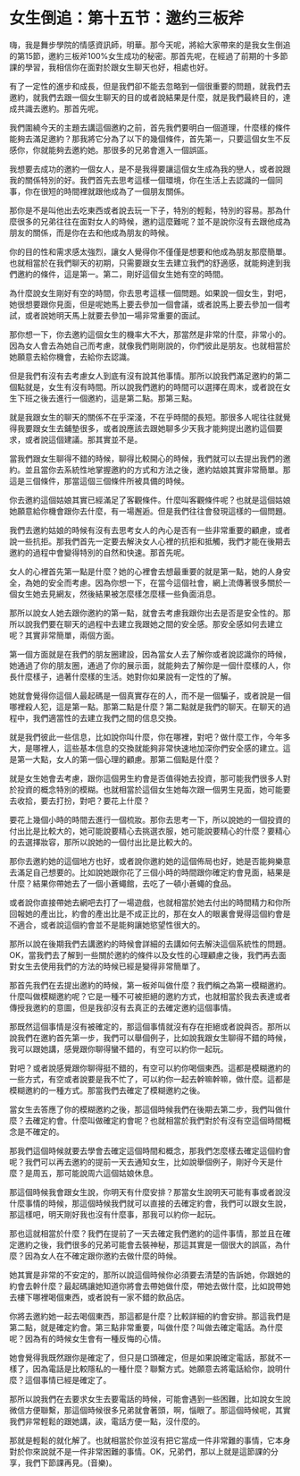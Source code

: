 # 女生倒追：第十五节：邀约三板斧

嗨，我是舞步學院的情感資訊師，明華。那今天呢，將給大家帶來的是我女生倒追的第15節，邀約三板斧100%女生成功的秘密。那首先呢，在經過了前期的十多節課的學習，我相信你在面對於跟女生聊天也好，相處也好。

有了一定性的進步和成長，但是我們卻不能去忽略到一個很重要的問題，就我們去邀約，就我們去跟一個女生聊天的目的或者說結果是什麼，就是我們最終目的，達成共識去邀約。那首先呢。

我們圍繞今天的主題去講這個邀約之前，首先我們要明白一個道理，什麼樣的條件能夠去滿足邀約？那我將它分為了以下的幾個條件，首先第一，只要這個女生不反感你，你就能夠去邀約她。那很多的兄弟會進入一個誤區。

我想要去成功的邀約一個女人，是不是我得要讓這個女生成為我的戀人，或者說跟我的關係特別的好。我們首先去思考這樣一個環境，你在生活上去認識的一個同事，你在很短的時間裡就跟他成為了一個朋友關係。

那你是不是叫他出去吃東西或者說去玩一下子，特別的輕鬆，特別的容易。那為什麼很多的兄弟往往在面對女人的時候，邀約這麼難呢？並不是說你沒有去跟他成為朋友的關係，而是你在去和他成為朋友的時候。

你的目的性和需求感太強烈，讓女人覺得你不僅僅是想要和他成為朋友那麼簡單。也就相當於在我們聊天的初期，只需要跟女生去建立我們的舒適感，就能夠達到我們邀約的條件，這是第一。第二，剛好這個女生她有空的時間。

為什麼說女生剛好有空的時間，你去思考這樣一個問題。如果說一個女生，對吧，她很想要跟你見面，但是呢她馬上要去參加一個會議，或者說馬上要去參加一個考試，或者說她明天馬上就要去參加一場非常重要的面試。

那你想一下，你去邀約這個女生的機率大不大，那當然是非常的什麼，非常小的。因為女人會去為她自己而考慮，就像我們剛剛說的，你們彼此是朋友。也就相當於她願意去給你機會，去給你去認識。

但是我們有沒有去考慮女人到底有沒有說其他事情。那所以說我們滿足邀約的第二個點就是，女生有沒有時間。所以說我們邀約的時間可以選擇在周末，或者說在女生下班之後去進行一個邀約，這是第二點。那第三點。

就是我跟女生的聊天的關係不在乎深淺，不在乎時間的長短。那很多人呢往往就覺得我要跟女生去鋪墊很多，或者說應該去跟她聊多少天我才能夠提出邀約這個要求，或者說這個建議。那其實並不是。

當我們跟女生聊得不錯的時候，聊得比較開心的時候，我們就可以去提出我們的邀約。並且當你去系統性地掌握邀約的方式和方法之後，邀約姑娘其實非常簡單。那這是三個條件，那當這個三個條件所被具備的時候。

你去邀約這個姑娘其實已經滿足了客觀條件。什麼叫客觀條件呢？也就是這個姑娘她願意給你機會跟你去什麼，有一場邂逅。但是我們往往會發現這樣的一個問題。

我們去邀約姑娘的時候有沒有去思考女人的內心是否有一些非常重要的顧慮，或者說一些抗拒。那我們首先一定要去解決女人心裡的抗拒和抵觸，我們才能在後期去邀約的過程中會變得特別的自然和快速。那首先呢。

女人的心裡首先第一點是什麼？她的心裡會去想最重要的就是第一點，她的人身安全，為她的安全而考慮。因為你想一下，在當今這個社會，網上流傳著很多關於一個女生她去見網友，然後結果被怎麼樣怎麼樣一些負面消息。

那所以說女人她去跟你邀約的第一點，就會去考慮我跟你出去是否是安全性的。那所以說我們要在聊天的過程中去建立我跟她之間的安全感。那安全感如何去建立呢？其實非常簡單，兩個方面。

第一個方面就是在我們的朋友圈建設，因為當女人去了解你或者說認識你的時候，她通過了你的朋友圈，通過了你的展示面，就能夠去了解你是一個什麼樣的人，你長什麼樣子，過著什麼樣的生活。她對你如果說有一定性的了解。

她就會覺得你這個人最起碼是一個真實存在的人，而不是一個騙子，或者說是一個哪裡殺人犯，這是第一點。那第二點是什麼？第二點就是我們的聊天。在聊天的過程中，我們適當性的去建立我們之間的信息交換。

就是我們彼此一些信息，比如說你叫什麼，你在哪裡，對吧？做什麼工作，今年多大，是哪裡人，這些基本信息的交換就能夠非常快速地加深你們安全感的建立。這是第一大點，女人的第一個心理的顧慮。那第二個點是什麼？

就是女生她會去考慮，跟你這個男生約會是否值得她去投資，那可能我們很多人對於投資的概念特別的模糊。也就相當於這個女生她每次跟一個男生見面，她可能要去收拾，要去打扮，對吧？要花上什麼？

要花上幾個小時的時間去進行一個梳妝。那你去思考一下，所以說她的一個投資的付出比是比較大的，她可能說要精心去挑選衣服，她可能說要精心的什麼？要精心的去選擇妝容，那所以說她的一個付出比是比較大的。

那你去邀約她的這個地方也好，或者說你邀約她的這個佈局也好，她是否能夠樂意去滿足自己想要的。比如說她跟你花了三個小時的時間跟你確定約會見面，結果是什麼？結果你帶她去了一個小蒼蠅館，去吃了一頓小蒼蠅的食品。

或者說你直接帶她去網吧去打了一場遊戲，也就相當於她去付出的時間精力和你所回報她的產出比，約會的產出比是不成正比的，那在女人的眼裏會覺得這個約會是不適合，或者說這個約會並不是能夠讓她慾望性很大的。

那所以說在後期我們去講邀約的時候會詳細的去講如何去解決這個系統性的問題。OK，當我們去了解到一些關於邀約的條件以及女性的心理顧慮之後，我們再去面對女生去使用我們的方法的時候已經是變得非常簡單了。

那首先我們在去提出邀約的時候，第一板斧叫做什麼？我們稱之為第一模糊邀約。什麼叫做模糊邀約呢？它是一種不可被拒絕的邀約方式，也就相當於我去表達或者傳授我邀約的意圖，但是我卻沒有去真正的去確定邀約這個事情。

那既然這個事情是沒有被確定的，那這個事情就沒有存在拒絕或者說與否。那所以說我們在邀約首先第一步，我們可以舉個例子，比如說我跟女生聊得不錯的時候，我可以跟她講，感覺跟你聊得蠻不錯的，有空可以約你一起玩。

對吧？或者說感覺跟你聊得挺不錯的，有空可以約你喝個東西。這都是模糊邀約的一些方式，有空或者說要是我不忙了，可以約你一起去幹嘛幹嘛，做什麼。這都是模糊邀約的一種方式。那當我們去確定了模糊邀約之後。

當女生去答應了你的模糊邀約之後，那這個時候我們在後期去第二步，我們叫做什麼？去確定約會。什麼叫做確定約會呢？也就相當於我們對於有沒有空這個時間概念是不確定的。

那我們這個時候就要去學會去確定這個時間和概念，那我們怎麼樣去確定這個約會呢？我們可以再去邀約的提前一天去通知女生，比如說舉個例子，剛好今天是什麼？是周五，那可能說周六這個姑娘休息。

那這個時候我會跟女生說，你明天有什麼安排？那當女生說明天可能有事或者說沒什麼事情的時候，那這個時候我們就可以直接的去確定約會，我們可以跟女生說，那這樣吧，明天剛好我也沒有什麼事，那我可以約你一起玩。

那也這就相當於什麼？我們在提前了一天去確定我們邀約的這件事情，那並且在確定邀約之後，我們很多的兄弟可能會去裝神秘，那這其實是一個很大的誤區，為什麼？因為女人在不確定跟你邀約去做什麼的時候。

她其實是非常的不安定的，那所以說這個時候你必須要去清楚的告訴她，你跟她的約會去幹什麼？最起碼讓她知道你將會去帶她做什麼，帶她去做什麼，比如說帶她去樓下哪裡喝個東西，或者說有一家不錯的飲品店。

你將去邀約她一起去喝個東西，那這都是什麼？比較詳細的約會安排。那這我們是第二點，就是確定約會。第三點非常重要，叫做什麼？叫做去確定電話。為什麼呢？因為有的時候女生會有一種反悔的心情。

她會覺得我既然跟你是確定了，但只是口頭確定，但是如果說確定電話，那就不一樣了，因為電話是比較隱私的一種什麼？聯繫方式。她願意去將電話給你，說明什麼？這個事情已經是確定了。

那所以說我們在去要求女生去要電話的時候，可能會遇到一些困難，比如說女生說微信方便聯繫，那這個時候很多兄弟就會著頭，啊，惱眼了。那這個時候呢，其實我們非常輕鬆的跟她講，誒，電話方便一點，沒什麼的。

那就是輕鬆的就化解了。也就相當於你並沒有把它當成一件非常難的事情，它本身對於你來說就不是一件非常困難的事情。OK，兄弟們，那以上就是這節課的分享，我們下節課再見。(音樂)。

